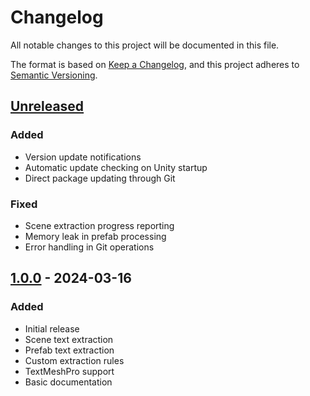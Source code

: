 # Changelog
All notable changes to this project will be documented in this file.

The format is based on [Keep a Changelog](https://keepachangelog.com/en/1.0.0/),
and this project adheres to [Semantic Versioning](https://semver.org/spec/v2.0.0.html).

## [Unreleased]
### Added
- Version update notifications
- Automatic update checking on Unity startup
- Direct package updating through Git

### Fixed
- Scene extraction progress reporting
- Memory leak in prefab processing
- Error handling in Git operations

## [1.0.0] - 2024-03-16
### Added
- Initial release
- Scene text extraction
- Prefab text extraction
- Custom extraction rules
- TextMeshPro support
- Basic documentation

[Unreleased]: https://github.com/BrendanRobins97/TranslationDoneRight/compare/v1.0.0...HEAD
[1.0.0]: https://github.com/BrendanRobins97/TranslationDoneRight/releases/tag/v1.0.0 